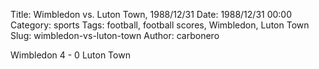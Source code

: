 Title: Wimbledon vs. Luton Town, 1988/12/31
Date: 1988/12/31 00:00
Category: sports
Tags: football, football scores, Wimbledon, Luton Town
Slug: wimbledon-vs-luton-town
Author: carbonero


Wimbledon 4 - 0 Luton Town
